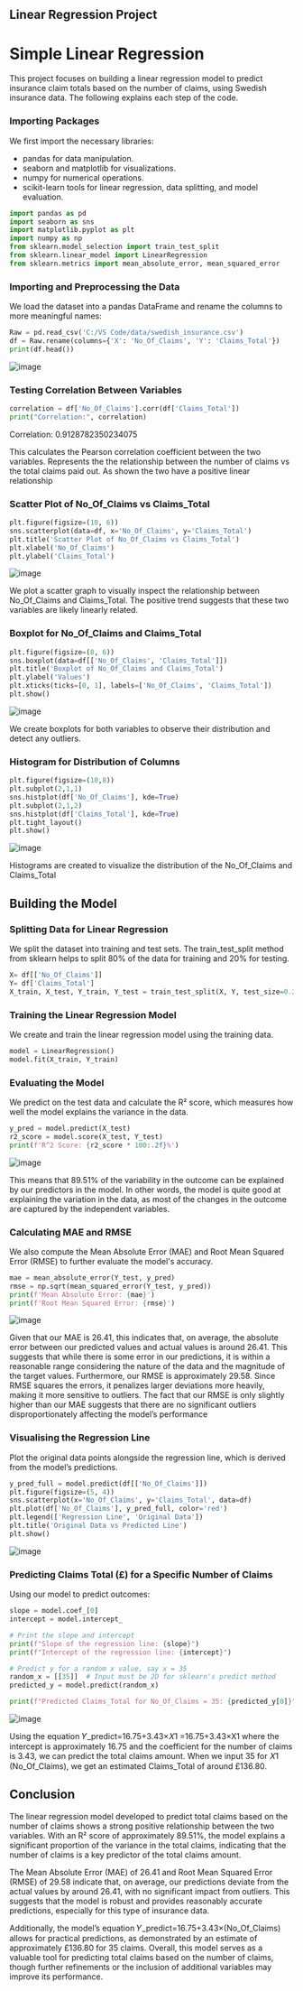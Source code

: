 ## Linear Regression Project


# Simple Linear Regression

This project focuses on building a linear regression model to predict insurance claim totals based on the number of claims, using Swedish insurance data. The following explains each step of the code.

### Importing Packages
We first import the necessary libraries:

- pandas for data manipulation.
- seaborn and matplotlib for visualizations.
- numpy for numerical operations.
- scikit-learn tools for linear regression, data splitting, and model evaluation.
```python
import pandas as pd
import seaborn as sns
import matplotlib.pyplot as plt
import numpy as np
from sklearn.model_selection import train_test_split
from sklearn.linear_model import LinearRegression
from sklearn.metrics import mean_absolute_error, mean_squared_error

```

### Importing and Preprocessing the Data
We load the dataset into a pandas DataFrame and rename the columns to more meaningful names:


```python
Raw = pd.read_csv('C:/VS Code/data/swedish_insurance.csv')
df = Raw.rename(columns={'X': 'No_Of_Claims', 'Y': 'Claims_Total'})
print(df.head())
```
![image](https://github.com/user-attachments/assets/45cc6617-6910-4fe1-b7d0-26f0107b9d24)


### Testing Correlation Between Variables


```python
correlation = df['No_Of_Claims'].corr(df['Claims_Total'])
print("Correlation:", correlation)

```
Correlation: 0.9128782350234075 

This calculates the Pearson correlation coefficient between the two variables. Represents the the relationship between the number of claims vs the total claims paid out. As shown the two have a positive linear relationship

### Scatter Plot of No_Of_Claims vs Claims_Total


```python
plt.figure(figsize=(10, 6))
sns.scatterplot(data=df, x='No_Of_Claims', y='Claims_Total')
plt.title('Scatter Plot of No_Of_Claims vs Claims_Total')
plt.xlabel('No_Of_Claims')
plt.ylabel('Claims_Total')
```
![image](https://github.com/user-attachments/assets/1e9fef6b-5dc8-45ff-85b7-6132cd40cf11)

We plot a scatter graph to visually inspect the relationship between No_Of_Claims and Claims_Total. The positive trend suggests that these two variables are likely linearly related.

###  Boxplot for No_Of_Claims and Claims_Total


```python
plt.figure(figsize=(8, 6))
sns.boxplot(data=df[['No_Of_Claims', 'Claims_Total']])
plt.title('Boxplot of No_Of_Claims and Claims_Total')
plt.ylabel('Values')
plt.xticks(ticks=[0, 1], labels=['No_Of_Claims', 'Claims_Total'])
plt.show()

```
![image](https://github.com/user-attachments/assets/237223d4-2955-47ad-9237-f5c35372040a)

We create boxplots for both variables to observe their distribution and detect any outliers.

### Histogram for Distribution of Columns


```python
plt.figure(figsize=(10,8))
plt.subplot(2,1,1)
sns.histplot(df['No_Of_Claims'], kde=True)
plt.subplot(2,1,2)
sns.histplot(df['Claims_Total'], kde=True)
plt.tight_layout()
plt.show()
```
![image](https://github.com/user-attachments/assets/684eb36b-5cff-4e58-b91e-36b474bbd4a6)

Histograms are created to visualize the distribution of the No_Of_Claims and Claims_Total

## Building the Model

### Splitting Data for Linear Regression
We split the dataset into training and test sets. The train_test_split method from sklearn helps to split 80% of the data for training and 20% for testing.
```python
X= df[['No_Of_Claims']]
Y= df['Claims_Total']
X_train, X_test, Y_train, Y_test = train_test_split(X, Y, test_size=0.2, random_state=42)
```

### Training the Linear Regression Model
We create and train the linear regression model using the training data.

```python
model = LinearRegression()
model.fit(X_train, Y_train)
```
### Evaluating the Model
We predict on the test data and calculate the R² score, which measures how well the model explains the variance in the data.

```python
y_pred = model.predict(X_test)
r2_score = model.score(X_test, Y_test)
print(f'R^2 Score: {r2_score * 100:.2f}%')

```
![image](https://github.com/user-attachments/assets/a0d6e0a4-0d54-4a2e-baf6-a05a7ff9e893)

This means that 89.51% of the variability in the outcome can be explained by our predictors in the model. In other words, the model is quite good at explaining the variation in the data, as most of the changes in the outcome are captured by the independent variables.

### Calculating MAE and RMSE
We also compute the Mean Absolute Error (MAE) and Root Mean Squared Error (RMSE) to further evaluate the model's accuracy.
```python
mae = mean_absolute_error(Y_test, y_pred)
rmse = np.sqrt(mean_squared_error(Y_test, y_pred))
print(f'Mean Absolute Error: {mae}')
print(f'Root Mean Squared Error: {rmse}')
```
![image](https://github.com/user-attachments/assets/8c7b24ae-26b4-401f-9fbc-1e50e0bb3b7d)

Given that our MAE is 26.41, this indicates that, on average, the absolute error between our predicted values and actual values is around 26.41. This suggests that while there is some error in our predictions, it is within a reasonable range considering the nature of the data and the magnitude of the target values.
Furthermore, our RMSE is approximately 29.58. Since RMSE squares the errors, it penalizes larger deviations more heavily, making it more sensitive to outliers. The fact that our RMSE is only slightly higher than our MAE suggests that there are no significant outliers disproportionately affecting the model’s performance

### Visualising the Regression Line
Plot the original data points alongside the regression line, which is derived from the model’s predictions.

```python
y_pred_full = model.predict(df[['No_Of_Claims']])
plt.figure(figsize=(5, 4))
sns.scatterplot(x='No_Of_Claims', y='Claims_Total', data=df)
plt.plot(df['No_Of_Claims'], y_pred_full, color='red')
plt.legend(['Regression Line', 'Original Data'])
plt.title('Original Data vs Predicted Line')
plt.show()

```
![image](https://github.com/user-attachments/assets/3f9c5652-aff7-44d3-b228-0aabba2f95be)

### Predicting Claims Total (£) for a Specific Number of Claims
Using our model to predict outcomes:

```python
slope = model.coef_[0]
intercept = model.intercept_

# Print the slope and intercept
print(f"Slope of the regression line: {slope}")
print(f"Intercept of the regression line: {intercept}")

# Predict y for a random x value, say x = 35
random_x = [[35]]  # Input must be 2D for sklearn's predict method
predicted_y = model.predict(random_x)

print(f"Predicted Claims_Total for No_Of_Claims = 35: {predicted_y[0]}")

```
![image](https://github.com/user-attachments/assets/41d40a37-f199-4e05-9b90-e3ca05576235)

Using the equation 
𝑌_predict=16.75+3.43×𝑋1
=16.75+3.43×X1
​where the intercept is approximately 16.75 and the coefficient for the number of claims is 3.43, we can predict the total claims amount. When we input 35 for 𝑋1 (No_Of_Claims), we get an estimated Claims_Total of around £136.80.

## Conclusion
The linear regression model developed to predict total claims based on the number of claims shows a strong positive relationship between the two variables. With an R² score of approximately 89.51%, the model explains a significant proportion of the variance in the total claims, indicating that the number of claims is a key predictor of the total claims amount.

The Mean Absolute Error (MAE) of 26.41 and Root Mean Squared Error (RMSE) of 29.58 indicate that, on average, our predictions deviate from the actual values by around 26.41, with no significant impact from outliers. This suggests that the model is robust and provides reasonably accurate predictions, especially for this type of insurance data.

Additionally, the model’s equation 𝑌_predict=16.75+3.43×(No_Of_Claims) allows for practical predictions, as demonstrated by an estimate of approximately £136.80 for 35 claims. Overall, this model serves as a valuable tool for predicting total claims based on the number of claims, though further refinements or the inclusion of additional variables may improve its performance.

